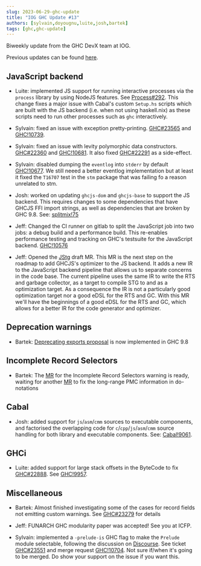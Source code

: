 ```yaml
---
slug: 2023-06-29-ghc-update
title: "IOG GHC Update #13"
authors: [sylvain,doyougnu,luite,josh,bartek]
tags: [ghc,ghc-update]
---
```


Biweekly update from the GHC DevX team at IOG.

Previous updates can be found [here](https://engineering.iog.io/tags/ghc-update).

## JavaScript backend

- Luite: implemented JS support for running interactive processes via the `process` library by using NodeJS features. See [Process#292](https://github.com/haskell/process/pull/292). This change fixes a major issue with Cabal's custom `Setup.hs` scripts which are built with the JS backend (i.e. when not using haskell.nix) as these scripts need to run other processes such as `ghc` interactively.

- Sylvain: fixed an issue with exception pretty-printing. [GHC#23565](https://gitlab.haskell.org/ghc/ghc/-/issues/23565) and [GHC!10739](https://gitlab.haskell.org/ghc/ghc/-/merge_requests/10739).

- Sylvain: fixed an issue with levity polymorphic data constructors. [GHC#22360](https://gitlab.haskell.org/ghc/ghc/-/issues/22360) and [GHC!10681](https://gitlab.haskell.org/ghc/ghc/-/merge_requests/10681). It also fixed [GHC#22291](https://gitlab.haskell.org/ghc/ghc/-/issues/22291) as a side-effect.

- Sylvain: disabled dumping the `eventlog` into `stderr` by default [GHC!10677](https://gitlab.haskell.org/ghc/ghc/-/merge_requests/10677). We still neeed a better eventlog implementation but at least it fixed the `T16707` test in the `stm` package that was failing fo a reason unrelated to stm.

- Josh: worked on updating `ghcjs-dom` and `ghcjs-base` to support the JS backend. This requires changes to some dependencies that have GHCJS FFI import strings, as well as dependencies that are broken by GHC 9.8.
  See: [splitmix!75](https://github.com/haskellari/splitmix/pull/75)

- Jeff: Changed the CI runner on gitlab to split the JavaScript job into two jobs: a debug build and a performance build. This re-enables performance testing and tracking on GHC's testsuite for the JavaScript backend. [GHC!10576](https://gitlab.haskell.org/ghc/ghc/-/merge_requests/10576)

- Jeff: Opened the [JStg](https://gitlab.haskell.org/ghc/ghc/-/merge_requests/10722) draft MR. This MR is the next step on the roadmap to add GHCJS's optimizer to the JS backend. It adds a new IR to the JavaScript backend pipeline that allows us to separate concerns in the code base. The current pipeline uses the same IR to write the RTS and garbage collector, as a target to compile STG to  and as a optimization target. As a consequence the IR is not a particularly good optimization target nor a good eDSL for the RTS and GC. With this MR we'll have the beginnings of a good eDSL for the RTS and GC, which allows for a better IR for the code generator and optimizer.
 
## Deprecation warnings

- Bartek: [Deprecating exports proposal](https://github.com/ghc-proposals/ghc-proposals/blob/master/proposals/0134-deprecating-exports-proposal.rst) is now implemented in GHC 9.8

## Incomplete Record Selectors

- Bartek: The [MR](https://gitlab.haskell.org/ghc/ghc/-/merge_requests/10736) for the Incomplete Record Selectors warning is ready, waiting for another [MR](https://gitlab.haskell.org/ghc/ghc/-/merge_requests/10664) to fix the long-range PMC information in do-notations

## Cabal

- Josh: added support for `js`/`asm`/`cmm` sources to executable components, and factorised the overlapping code for `c`/`cpp`/`js`/`asm`/`cmm` source handling for both library and executable components.
  See: [Cabal!9061](https://github.com/haskell/cabal/pull/9061).

## GHCi

- Luite: added support for large stack offsets in the ByteCode to fix [GHC#22888](https://gitlab.haskell.org/ghc/ghc/-/issues/22888). See [GHC!9957](https://gitlab.haskell.org/ghc/ghc/-/merge_requests/9957).

## Miscellaneous

- Bartek: Almost finished investigating some of the cases for record fields not emitting custom warnings. See [GHC#23279](https://gitlab.haskell.org/ghc/ghc/-/issues/23279) for details

- Jeff: FUNARCH GHC modularity paper was accepted! See you at ICFP.

- Sylvain: implemented a `-prelude-is` GHC flag to make the `Prelude` module selectable, following the discussion on [Discourse](https://discourse.haskell.org/t/a-modern-take-on-the-prelude/6619). See ticket [GHC#23551](https://gitlab.haskell.org/ghc/ghc/-/issues/23551) and merge request [GHC!10704](https://gitlab.haskell.org/ghc/ghc/-/merge_requests/10704). Not sure if/when it's going to be merged. Do show your support on the issue if you want this.
